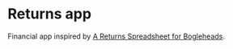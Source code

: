 # Returns app

Financial app inspired by [A Returns Spreadsheet for Bogleheads](https://www.bogleheads.org/forum/viewtopic.php?f=10&t=150025).
